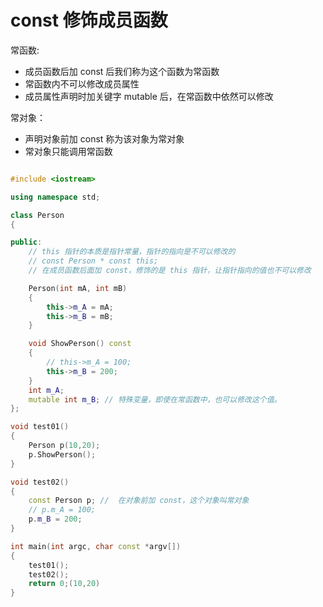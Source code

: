 # const 修饰成员函数

常函数:

- 成员函数后加 const 后我们称为这个函数为常函数
- 常函数内不可以修改成员属性
- 成员属性声明时加关键字 mutable 后，在常函数中依然可以修改

常对象：

- 声明对象前加 const 称为该对象为常对象
- 常对象只能调用常函数

```c++

#include <iostream>

using namespace std;

class Person
{

public:
    // this 指针的本质是指针常量，指针的指向是不可以修改的
    // const Person * const this;
    // 在成员函数后面加 const，修饰的是 this 指针，让指针指向的值也不可以修改

    Person(int mA, int mB)
    {
        this->m_A = mA;
        this->m_B = mB;
    }

    void ShowPerson() const
    {
        // this->m_A = 100;
        this->m_B = 200;
    }
    int m_A;
    mutable int m_B; // 特殊变量，即使在常函数中，也可以修改这个值。
};

void test01()
{
    Person p(10,20);
    p.ShowPerson();
}

void test02()
{
    const Person p; //  在对象前加 const，这个对象叫常对象
    // p.m_A = 100;
    p.m_B = 200;
}

int main(int argc, char const *argv[])
{
    test01();
    test02();
    return 0;(10,20)
}

```
